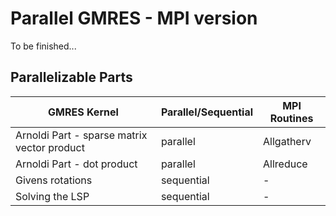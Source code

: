 # Parallel GMRES - MPI version

To be finished...

## Parallelizable Parts

| GMRES Kernel                                | Parallel/Sequential | MPI Routines |
| ------------------------------------------- | ------------------- | ------------ |
| Arnoldi Part - sparse matrix vector product | parallel            | Allgatherv   |
| Arnoldi Part - dot product                  | parallel            | Allreduce    |
| Givens rotations                            | sequential          | -            |
| Solving the LSP                             | sequential          | -            |

